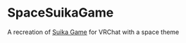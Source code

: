 # SpaceSuikaGame
 
A recreation of [Suika Game](https://en.wikipedia.org/wiki/Suika_Game) for VRChat with a space theme
